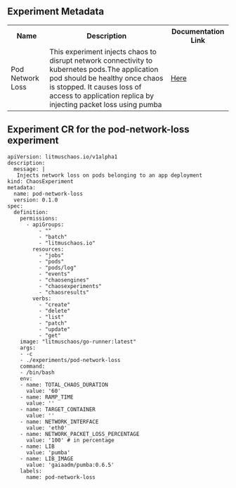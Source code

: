 ## Experiment Metadata

<table>
<tr>
<th> Name </th>
<th> Description </th>
<th> Documentation Link </th>
</tr>
<tr>
 <td> Pod Network Loss </td>
 <td> This experiment injects chaos to disrupt network connectivity to kubernetes pods.The application pod should be healthy once chaos is stopped. It causes loss of access to application replica by injecting packet loss using pumba </td>
 <td>  <a href="https://docs.litmuschaos.io/docs/pod-network-loss/"> Here </a> </td>
 </tr>
 </table>

## Experiment CR for the pod-network-loss experiment

```
apiVersion: litmuschaos.io/v1alpha1
description:
  message: |
   Injects network loss on pods belonging to an app deployment
kind: ChaosExperiment
metadata:
  name: pod-network-loss
  version: 0.1.0
spec:
  definition:
    permissions:
      - apiGroups:
          - ""
          - "batch"
          - "litmuschaos.io"
        resources:
          - "jobs"
          - "pods"
          - "pods/log"
          - "events"
          - "chaosengines"
          - "chaosexperiments"
          - "chaosresults"
        verbs:
          - "create"
          - "delete"
          - "list"
          - "patch"
          - "update"
          - "get"
    image: "litmuschaos/go-runner:latest"
    args:
    - -c
    - ./experiments/pod-network-loss
    command:
    - /bin/bash
    env:
    - name: TOTAL_CHAOS_DURATION
      value: '60'
    - name: RAMP_TIME
      value: ''
    - name: TARGET_CONTAINER
      value: ''
    - name: NETWORK_INTERFACE
      value: 'eth0'
    - name: NETWORK_PACKET_LOSS_PERCENTAGE
      value: '100' # in percentage
    - name: LIB
      value: 'pumba'      
    - name: LIB_IMAGE
      value: 'gaiaadm/pumba:0.6.5'
    labels:
      name: pod-network-loss

```